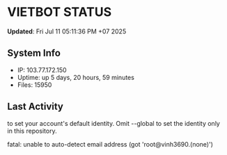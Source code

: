 # VIETBOT STATUS
**Updated**: Fri Jul 11 05:11:36 PM +07 2025

## System Info
- IP: 103.77.172.150
- Uptime: up 5 days, 20 hours, 59 minutes
- Files: 15950

## Last Activity

to set your account's default identity.
Omit --global to set the identity only in this repository.

fatal: unable to auto-detect email address (got 'root@vinh3690.(none)')
